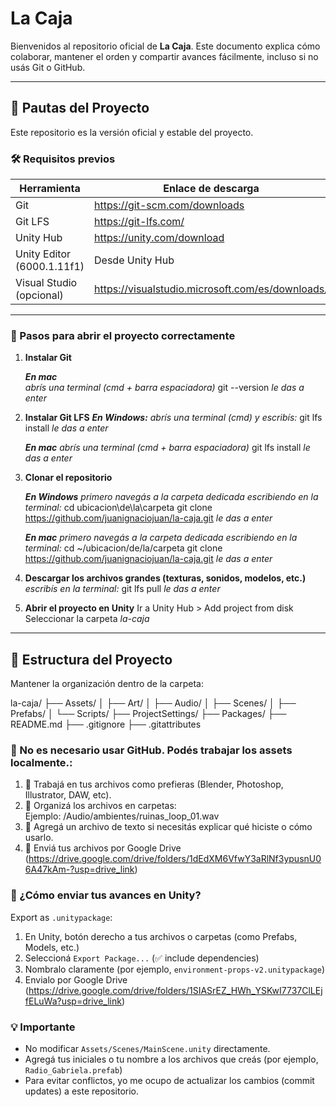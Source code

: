 # La Caja

Bienvenidos al repositorio oficial de **La Caja**.
Este documento explica cómo colaborar, mantener el orden y compartir avances fácilmente, incluso si no usás Git o GitHub.

---

## 🚦 Pautas del Proyecto

Este repositorio es la versión oficial y estable del proyecto.

### 🛠️ Requisitos previos

| Herramienta                 | Enlace de descarga                                 |
|-----------------------------|----------------------------------------------------|
| Git                         | https://git-scm.com/downloads                      |
| Git LFS                     | https://git-lfs.com/                               |
| Unity Hub                   | https://unity.com/download                         |
| Unity Editor (6000.1.11f1)  | Desde Unity Hub                                    |
| Visual Studio (opcional)    | https://visualstudio.microsoft.com/es/downloads/   |

---

### 🧭 Pasos para abrir el proyecto correctamente

1. **Instalar Git**

   _**En mac**_
   <br>_abrís una terminal (cmd + barra espaciadora)_
   git --version
   _le das a enter_

2. **Instalar Git LFS**
   _**En Windows:**_
   _abrís una terminal (cmd) y escribís:_
   git lfs install
   _le das a enter_

   _**En mac**_
   _abrís una terminal (cmd + barra espaciadora)_
   git lfs install
   _le das a enter_

4. **Clonar el repositorio**

   _**En Windows**_
   _primero navegás a la carpeta dedicada escribiendo en la terminal:_
   cd ubicacion\de\la\carpeta
   git clone https://github.com/juanignaciojuan/la-caja.git
   _le das a enter_

   _**En mac**_
   _primero navegás a la carpeta dedicada escribiendo en la terminal:_
   cd ~/ubicacion/de/la/carpeta
   git clone https://github.com/juanignaciojuan/la-caja.git
   _le das a enter_

5. **Descargar los archivos grandes (texturas, sonidos, modelos, etc.)**
   _escribís en la terminal:_
   git lfs pull
   _le das a enter_

6. **Abrir el proyecto en Unity**
   Ir a Unity Hub > Add project from disk
   Seleccionar la carpeta _la-caja_

---

## 📁 Estructura del Proyecto

Mantener la organización dentro de la carpeta:

la-caja/
├── Assets/
│   ├── Art/
│   ├── Audio/
│   ├── Scenes/
│   ├── Prefabs/
│   └── Scripts/
├── ProjectSettings/
├── Packages/
├── README.md
├── .gitignore
├── .gitattributes

### 🧠  No es necesario usar GitHub. Podés trabajar los assets localmente.:

1. 🎨 Trabajá en tus archivos como prefieras (Blender, Photoshop, Illustrator, DAW, etc).
2. 📂 Organizá los archivos en carpetas:  
   Ejemplo:  /Audio/ambientes/ruinas_loop_01.wav
3. 📝 Agregá un archivo de texto si necesitás explicar qué hiciste o cómo usarlo.
4. 🚚 Enviá tus archivos por Google Drive (https://drive.google.com/drive/folders/1dEdXM6VfwY3aRlNf3ypusnU06A47kAm-?usp=drive_link)

### 🧳 ¿Cómo enviar tus avances en Unity?

Export as `.unitypackage`:
1. En Unity, botón derecho a tus archivos o carpetas (como Prefabs, Models, etc.)
2. Seleccioná `Export Package...` (✅ include dependencies)
3. Nombralo claramente (por ejemplo, `environment-props-v2.unitypackage`)
4. Envialo por Google Drive (https://drive.google.com/drive/folders/1SIASrEZ_HWh_YSKwI7737ClLEjfELuWa?usp=drive_link)

### 💡 Importante

- No modificar `Assets/Scenes/MainScene.unity` directamente.
- Agregá tus iniciales o tu nombre a los archivos que creás (por ejemplo, `Radio_Gabriela.prefab`)
- Para evitar conflictos, yo me ocupo de actualizar los cambios (commit updates) a este repositorio.
